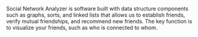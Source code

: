 Social Network Analyzer is software built with data structure components such as graphs, sorts, and linked lists that allows us to establish friends, verify mutual friendships, and recommend new friends. The key function is to visualize your friends, such as who is connected to whom.
